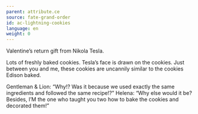 ```yaml
---
parent: attribute.ce
source: fate-grand-order
id: ac-lightning-cookies
language: en
weight: 0
---
```


Valentine’s return gift from Nikola Tesla.

Lots of freshly baked cookies.
Tesla’s face is drawn on the cookies.
Just between you and me, these cookies are uncannily similar to the cookies Edison baked.

Gentleman & Lion: “Why!? Was it because we used exactly the same ingredients and followed the same recipe!?”
Helena: “Why else would it be? Besides, I’M the one who taught you two how to bake the cookies and decorated them!”
